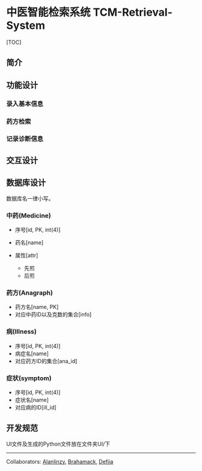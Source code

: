 # 中医智能检索系统 TCM-Retrieval-System

[TOC]

## 简介

## 功能设计

### 录入基本信息

### 药方检索

### 记录诊断信息

## 交互设计

## 数据库设计

数据库名一律小写。

### 中药(Medicine)

- 序号[id, PK, int(4)]

- 药名[name]
- 属性[attr]
  - 先煎
  - 后煎

### 药方(Anagraph)

- 药方名[name, PK]
- 对应中药ID以及克数的集合[info]

### 病(Illness)

- 序号[id, PK, int(4)]
- 病症名[name]
- 对应药方ID的集合[ana_id]

### 症状(symptom)

- 序号[id, PK, int(4)]
- 症状名[name]
- 对应病的ID[ill_id]

## 开发规范

UI文件及生成的Python文件放在文件夹UI/下

------

Collaborators: [Alanlinzy](https://github.com/alanlinzy), [Brahamack](https://github.com/brahamack), [Defjia](https://github.com/DefJia)